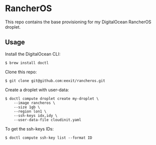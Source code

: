 # RancherOS

This repo contains the base provisioning for my DigitalOcean RancherOS droplet.

## Usage

Install the DigitalOcean CLI:

	$ brew install doctl

Clone this repo:

	$ git clone git@github.com:eexit/rancheros.git

Create a droplet with user-data:

	$ doctl compute droplet create my-droplet \
		--image rancheros \
		--size 1gb \
		--region lon1 \
		--ssh-keys idx,idy \
		--user-data-file cloudinit.yaml

To get the ssh-keys IDs:

	$ doctl compute ssh-key list --format ID


